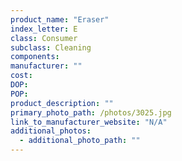 ```yaml
---
product_name: "Eraser"
index_letter: E
class: Consumer
subclass: Cleaning
components:
manufacturer: ""
cost: 
DOP: 
POP: 
product_description: ""
primary_photo_path: /photos/3025.jpg
link_to_manufacturer_website: "N/A"
additional_photos:
  - additional_photo_path: ""
---
```

